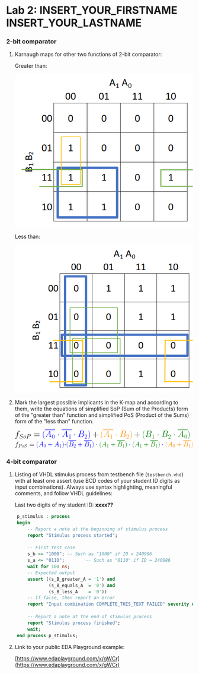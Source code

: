 # Lab 2: INSERT_YOUR_FIRSTNAME INSERT_YOUR_LASTNAME

### 2-bit comparator

1. Karnaugh maps for other two functions of 2-bit comparator:

   Greater than:

   ![K-maps](https://github.com/tomesmatyas/digital-electronics-1/blob/main/02-logic/Greather%20than%20.png)

   Less than:

   ![K-maps](https://github.com/tomesmatyas/digital-electronics-1/blob/main/02-logic/less%20then%20(circles).png)

2. Mark the largest possible implicants in the K-map and according to them, write the equations of simplified SoP (Sum of the Products) form of the "greater than" function and simplified PoS (Product of the Sums) form of the "less than" function.

   ![Logic functions](https://github.com/tomesmatyas/digital-electronics-1/blob/main/02-logic/SOP%20neuv%C4%9B%C5%99iteln%C3%BD.png)
   ![Logic functions](https://github.com/tomesmatyas/digital-electronics-1/blob/main/02-logic/POS%20neuv%C4%9B%C5%99iteln%C3%BD.png)

### 4-bit comparator

1. Listing of VHDL stimulus process from testbench file (`testbench.vhd`) with at least one assert (use BCD codes of your student ID digits as input combinations). Always use syntax highlighting, meaningful comments, and follow VHDL guidelines:

   Last two digits of my student ID: **xxxx??**

```vhdl
    p_stimulus : process
    begin
        -- Report a note at the beginning of stimulus process
        report "Stimulus process started";

        -- First test case
        s_b <= "1000"; -- Such as "1000" if ID = 240986
        s_a <= "0110";        -- Such as "0110" if ID = 240986
        wait for 100 ns;
        -- Expected output
        assert ((s_B_greater_A = '1') and
                (s_B_equals_A  = '0') and
                (s_B_less_A    = '0'))
        -- If false, then report an error
        report "Input combination COMPLETE_THIS_TEXT FAILED" severity error;

        -- Report a note at the end of stimulus process
        report "Stimulus process finished";
        wait;
    end process p_stimulus;
```

2. Link to your public EDA Playground example:

   [https://www.edaplayground.com/x/gWCr](https://www.edaplayground.com/x/gWCr)
